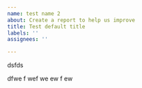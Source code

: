 ```yaml
---
name: test name 2
about: Create a report to help us improve
title: Test default title
labels: ''
assignees: ''

---
```


dsfds

dfwe
f
wef
we
ew
f
ew
